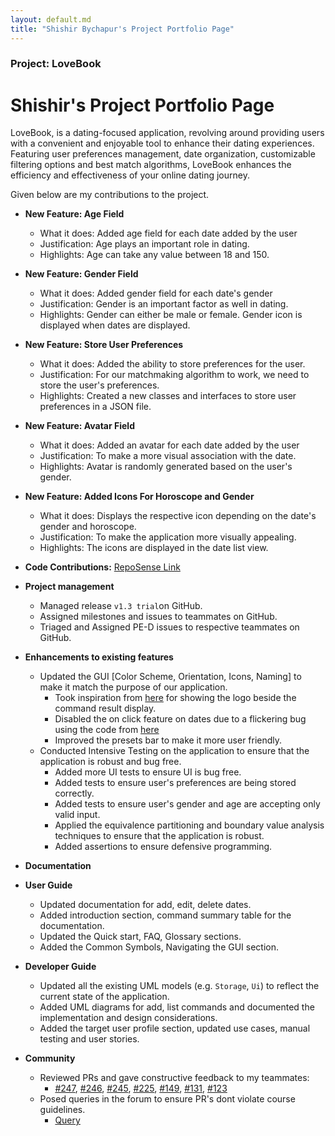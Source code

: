```yaml
---
layout: default.md
title: "Shishir Bychapur's Project Portfolio Page"
---
```


### Project: LoveBook

# Shishir's Project Portfolio Page

LoveBook, is a dating-focused application, revolving around providing users with a convenient
and enjoyable tool to enhance their dating experiences. Featuring user preferences management, date organization,
customizable filtering options and best match algorithms, LoveBook enhances the efficiency and effectiveness of your
online dating journey.

Given below are my contributions to the project.

* **New Feature: Age Field**
  * What it does: Added age field for each date added by the user
  * Justification: Age plays an important role in dating.
  * Highlights: Age can take any value between 18 and 150.

* **New Feature: Gender Field**
  * What it does: Added gender field for each date's gender
  * Justification: Gender is an important factor as well in dating.
  * Highlights: Gender can either be male or female. Gender icon is displayed when dates are displayed.

* **New Feature: Store User Preferences** 
  * What it does: Added the ability to store preferences for the user.
  * Justification: For our matchmaking algorithm to work, we need to store the user's preferences.
  * Highlights: Created a new classes and interfaces to store user preferences in a JSON file.

* **New Feature: Avatar Field** 
  * What it does: Added an avatar for each date added by the user
  * Justification: To make a more visual association with the date.
  * Highlights: Avatar is randomly generated based on the user's gender.

* **New Feature: Added Icons For Horoscope and Gender** 
  * What it does: Displays the respective icon depending on the date's gender and horoscope.
  * Justification: To make the application more visually appealing.
  * Highlights: The icons are displayed in the date list view.

* **Code Contributions:** [RepoSense Link](https://nus-cs2103-ay2324s1.github.io/tp-dashboard/?search=shishir&sort=groupTitle&sortWithin=title&timeframe=commit&mergegroup=&groupSelect=groupByRepos&breakdown=true&checkedFileTypes=docs~functional-code~test-code&since=2023-09-22&tabOpen=false)

* **Project management**
  * Managed release `v1.3 trial`on GitHub.
  * Assigned milestones and issues to teammates on GitHub.
  * Triaged and Assigned PE-D issues to respective teammates on GitHub.

* **Enhancements to existing features**

  * Updated the GUI [Color Scheme, Orientation, Icons, Naming] to make it match the purpose of our application. 
      - Took inspiration from [here](https://github.com/AY1920S2-CS2103T-F09-3/main) for showing the logo beside the command result display.
      - Disabled the on click feature on dates due to a flickering bug using the code from [here](https://stackoverflow.com/questions/20621752/javafx-make-listview-not-selectable-via-mouse)
      - Improved the presets bar to make it more user friendly.
  * Conducted Intensive Testing on the application to ensure that the application is robust and bug free.
      - Added more UI tests to ensure UI is bug free.
      - Added tests to ensure user's preferences are being stored correctly.
      - Added tests to ensure user's gender and age are accepting only valid input.
      - Applied the equivalence partitioning and boundary value analysis techniques to ensure that the application is robust.
      - Added assertions to ensure defensive programming.

* **Documentation**

* **User Guide**
  - Updated documentation for add, edit, delete dates.
  - Added introduction section, command summary table for the documentation.
  - Updated the Quick start, FAQ, Glossary sections.
  - Added the Common Symbols, Navigating the GUI section.

* **Developer Guide**
  - Updated all the existing UML models (e.g. `Storage`, `Ui`) to reflect the current state of the application.
  - Added UML diagrams for add, list commands and documented the implementation and design considerations.
  - Added the target user profile section, updated use cases, manual testing and user stories.

* **Community**
  * Reviewed PRs and gave constructive feedback to my teammates:
    - [#247](https://github.com/AY2324S1-CS2103T-F10-2/tp/pull/247), [#246](https://github.com/AY2324S1-CS2103T-F10-2/tp/pull/246), [#245](https://github.com/AY2324S1-CS2103T-F10-2/tp/pull/245), [#225](https://github.com/AY2324S1-CS2103T-F10-2/tp/pull/225), [#149](https://github.com/AY2324S1-CS2103T-F10-2/tp/pull/149), [#131](https://github.com/AY2324S1-CS2103T-F10-2/tp/pull/131), [#123](https://github.com/AY2324S1-CS2103T-F10-2/tp/pull/123)
  * Posed queries in the forum to ensure PR's dont violate course guidelines.
    - [Query](https://github.com/nus-cs2103-AY2324S1/forum/issues/394)
